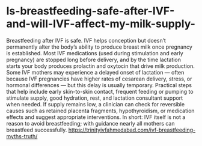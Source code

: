 # Is-breastfeeding-safe-after-IVF-and-will-IVF-affect-my-milk-supply-

Breastfeeding after IVF is safe. IVF helps conception but doesn’t permanently alter the body’s ability to produce breast milk once pregnancy is established. Most IVF medications (used during stimulation and early pregnancy) are stopped long before delivery, and by the time lactation starts your body produces prolactin and oxytocin that drive milk production. Some IVF mothers may experience a delayed onset of lactation — often because IVF pregnancies have higher rates of cesarean delivery, stress, or hormonal differences — but this delay is usually temporary. Practical steps that help include early skin-to-skin contact, frequent feeding or pumping to stimulate supply, good hydration, rest, and lactation consultant support when needed. If supply remains low, a clinician can check for reversible causes such as retained placenta fragments, hypothyroidism, or medication effects and suggest appropriate interventions. In short: IVF itself is not a reason to avoid breastfeeding; with guidance nearly all mothers can breastfeed successfully.
https://trinityivfahmedabad.com/ivf-breastfeeding-myths-truth/
